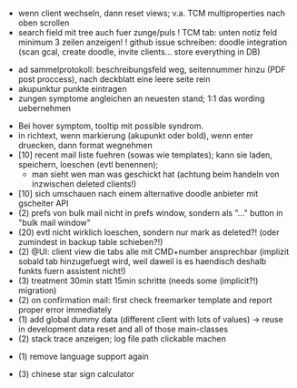 * wenn client wechseln, dann reset views; v.a. TCM multiproperties nach oben scrollen
* search field mit tree auch fuer zunge/puls
! TCM tab: unten notiz feld minimum 3 zeilen anzeigen!
! github issue schreiben: doodle integration (scan gcal, create doodle, invite clients... store everything in DB)
- ad sammelprotokoll: beschreibungsfeld weg, seitennummer hinzu (PDF post proccess), nach deckblatt eine leere seite rein
- akupunktur punkte eintragen
- zungen symptome angleichen an neuesten stand; 1:1 das wording uebernehmen

* Bei hover symptom, tooltip mit possible syndrom. 
* in richtext, wenn markierung (akupunkt oder bold), wenn enter druecken, dann format wegnehmen
* [10] recent mail liste fuehren (sowas wie templates); kann sie laden, speichern, loeschen (evtl benennen);
    - man sieht wen man was geschickt hat (achtung beim handeln von inzwischen deleted clients!)
* [10] sich umschauen nach einem alternative doodle anbieter mit gscheiter API
* (2) prefs von bulk mail nicht in prefs window, sondern als "..." button in "bulk mail window"
* (20) evtl nicht wirklich loeschen, sondern nur mark as deleted?! (oder zumindest in backup table schieben?!) 
* (2) @UI: client view die tabs alle mit CMD+number ansprechbar (implizit sobald tab hinzugefuegt wird, weil daweil is es haendisch deshalb funkts fuern assistent nicht!) 
* (3) treatment 30min statt 15min schritte (needs some (implicit?!) migration)
* (2) on confirmation mail: first check freemarker template and report proper error immediately
* (1) add global dummy data (different client with lots of values) -> reuse in development data reset and all of those main-classes
* (2) stack trace anzeigen; log file path clickable machen
- (1) remove language support again
* (3) chinese star sign calculator
